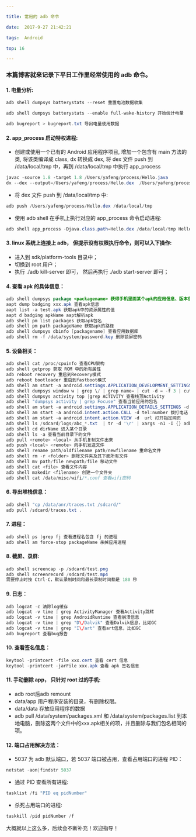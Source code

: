 ```yaml
---

title: 常用的 adb 命令

date:  2017-9-27 21:42:21

tags:  Android

top: 16

---
```


### 本篇博客就来记录下平日工作里经常使用的 adb 命令。

#### 1. 电量分析:
```java
adb shell dumpsys batterystats --reset 重置电池数据收集

adb shell dumpsys batterystats --enable full-wake-history 开始统计电量

adb bugreport > bugreport.txt 导出电量使用数据
```

#### 2. app_process 启动特权进程:
- 创建或使用一个已有的 Android 应用程序项目, 增加一个包含有 main 方法的类, 将该类编译成 class, dx 转换成 dex, 将 dex 文件 push 到 /data/local/tmp 中，再到 /data/local/tmp 中执行 app_process
```java
javac -source 1.8 -target 1.8 /Users/yafeng/process/Hello.java
dx --dex --output=/Users/yafeng/process/Hello.dex  /Users/yafeng/process/Hello.class
```
- 将 dex 文件 push 到 /data/local/tmp 中:
```java
adb push /Users/yafeng/process/Hello.dex /data/local/tmp 
```
- 使用 adb shell 在手机上执行对应的 app_process 命令启动进程:
```java
adb shell app_process -Djava.class.path=Hello.dex /data/local/tmp Hello
```

#### 3. linux 系统上连接上 adb， 但提示没有权限执行命令，则可以入下操作:
- 进入到 sdk/platform-tools 目录中；
- 切换到 root 用户；
- 执行 ./adb kill-server 即可， 然后再执行 ./adb start-server 即可；


#### 4. 查看 apk 的具体信息：
```java
adb shell dumpsys package <packagename> 获得手机里面某个apk的应用信息、版本信息
aapt dump badging xxx.apk 查看apk信息
aapt list -a test.apk 获取apk中的资源属性的值
aapt d badging apkName aapt解析apk
adb shell pm list packages 获取apk包名
adb shell pm path packageName 获取apk的路径
adb shell dumpsys dbinfo [packagename] 查看应用数据库
adb shell rm -f /data/system/password.key 删除锁屏密码
```

#### 5. 设备相关：
```java
adb shell cat /proc/cpuinfo 查看CPU架构
adb shell getprop 获取 ROM 中的所有属性
adb reboot recovery 重启到Recovery模式
adb reboot bootloader 重启到fastboot模式
adb shell am start -a android.settings.APPLICATION_DEVELOPMENT_SETTINGS 打开开发者页面(vivio: adb shell am start -n com.android.settings/com.vivo.settings.DevelpmentSettingsActivity2)
adb shell dumpsys window w | grep \/ | grep name= | cut -d = -f 3 | cut -d \) -f 1 显示当前activity
adb shell dumpsys activity top |grep ACTIVITY 查看栈顶Activity
adb shell "dumpsys activity | grep Focuse" 查看当前应用的包名
adb shell am start -a android.settings.APPLICATION_DETAILS_SETTINGS -d package:packageName  打开应用详情
adb shell am start -a android.intent.action.CALL -d tel:number 拨打电话
adb shell am start -a android.intent.action.VIEW -d  url 打开指定网页
adb shell ls /sdcard/logs/abc_*.txt  | tr -d '\r' | xargs -n1 -I {} adb pull {} d:/abc 正则拷贝多个文件到电脑
adb shell cd dirName 进入某个目录
adb shell ls -a 查看当前目录下的文件
adb pull <remote> <local> 从手机复制文件出来
adb push <local> <remote> 向手机发送文件
adb shell rename path/oldfilename path/newfilename 重命名文件
adb shell rm -r <folder> 删除文件夹及其下面所有文件
adb shell mv path/file newpath/file 移动文件
adb shell cat <file> 查看文件内容
adb shell makedir <filename> 创建一个文件夹
adb shell cat /data/misc/wifi/*.conf 查看wifi密码
```

#### 6. 导出堆栈信息：
```java
adb shell "cp /data/anr/traces.txt /sdcard/"
adb pull /sdcard/traces.txt .
```

#### 7. 进程：
```java
adb shell ps |grep fj 查看进程名包含 fj 的进程
adb shell am force-stop packageName 杀掉应用进程
```

#### 8. 截屏、录屏:
```java
adb shell screencap -p /sdcard/test.png
adb shell screenrecord /sdcard/test.mp4 
需要停止时按 Ctrl-C，默认录制时间和最长录制时间都是 180 秒
```

#### 9. 日志：
```java
adb logcat -c 清除log缓存
adb logcat -v time | grep ActivityManager 查看Activity跳转
adb logcat -v time | grep AndroidRuntime 查看崩溃信息
adb logcat -v time | grep "D\/Dalvik" 查看Dalvik信息，比如GC
adb logcat -v time | grep "I\/art" 查看art信息，比如GC
adb bugreport 查看bug报告
```

#### 10. 查看签名信息：
```java
keytool -printcert -file xxx.cert 查看 cert 信息
keytool -printcert -jarFile xxx.apk 查看 apk 签名信息
```

#### 11. 手动删除 app， 只针对 root 过的手机:
- adb root后adb remount
- data/app 用户程序安装的目录，有删除权限。
- data/data 存放应用程序的数据
- adb pull /data/system/packages.xml 和 /data/system/packages.list 到本地电脑，删除这两个文件中的xxx.apk相关的项，并且删除与我们包名相同的项。

#### 12. 端口占用解决方法：
- 5037 为 adb 默认端口，若 5037 端口被占用，查看占用端口的进程 PID：
```java
netstat -aon|findstr 5037
```
- 通过 PID 查看所有进程:
```java
tasklist /fi "PID eq pidNumber"
```
- 杀死占用端口的进程:
```java
taskkill /pid pidNumber /f
```

大概就以上这么多，后续会不断补充！欢迎指导！